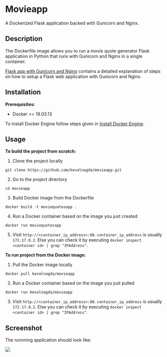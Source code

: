 # Movieapp

A Dockerized Flask application backed with Gunicorn and Nginx.

## Description

The Dockerfile image allows you to run a movie quote generator Flask application in Python that runs with Gunicorn and Nginx in a single container.

[Flask app with Gunicorn and Nginx](https://kevalnagda.github.io/flask-app-with-wsgi-and-nginx) contains a detailed explanation of steps on how to setup a Flask web application with Gunicorn and Nginx.

## Installation

**Prerequisites:**
- Docker >= 19.03.13

To install Docker Engine follow steps given in [Install Docker Engine](https://docs.docker.com/engine/install/).

## Usage

**To build the project from scratch:**

1. Clone the project locally

```
git clone https://github.com/kevalnagda/movieapp.git
```

2. Go to the project directory

```
cd movieapp
```

3. Build Docker image from the Dockerfile

```
docker build -t moviequotesapp .
```

4. Run a Docker container based on the image you just created

```
docker run moviequotesapp
```

5. Visit `http://<container_ip_address>:80`. `container_ip_address` is usually `172.17.0.2`.
Else you can check it by executing `docker inspect <container id> | grep "IPAddress"`.

**To run project from the Docker image:**

1. Pull the Docker image locally

```
docker pull kevalnagda/movieapp
```

2. Run a Docker container based on the image you just pulled

```
docker run kevalnagda/movieapp
```

3. Visit `http://<container_ip_address>:80`. `container_ip_address` is usually `172.17.0.2`.
Else you can check it by executing `docker inspect <container id> | grep "IPAddress"`.

## Screenshot

The runnning application should look like:

![](https://github.com/kevalnagda/movieapp/blob/main/images/screenshot.png)
